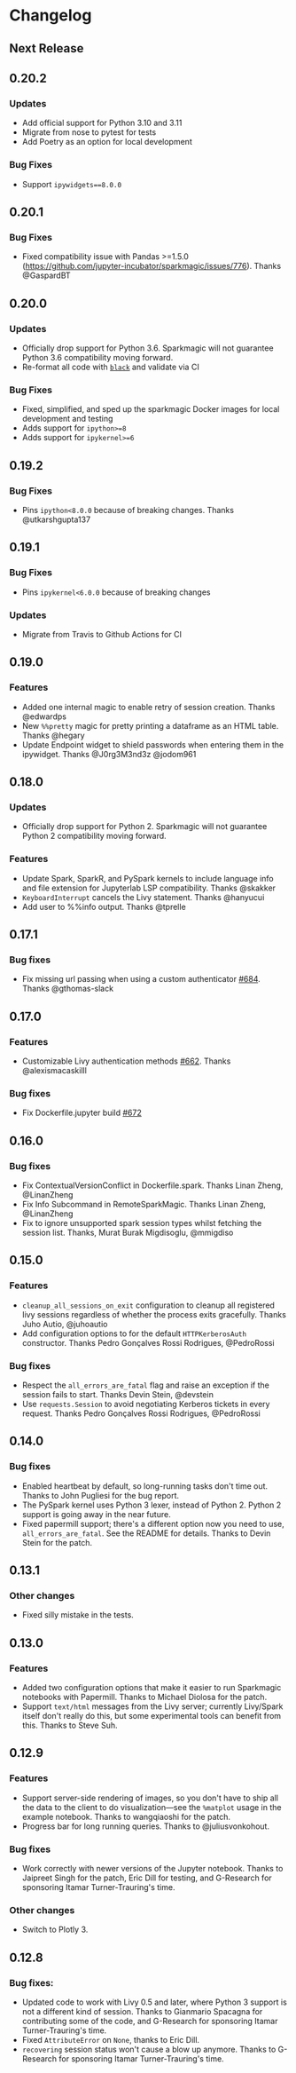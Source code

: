 # Changelog

## Next Release

## 0.20.2

### Updates
* Add official support for Python 3.10 and 3.11
* Migrate from nose to pytest for tests
* Add Poetry as an option for local development

### Bug Fixes
* Support `ipywidgets==8.0.0` 

## 0.20.1

### Bug Fixes

* Fixed compatibility issue with Pandas >=1.5.0 (https://github.com/jupyter-incubator/sparkmagic/issues/776). Thanks @GaspardBT

## 0.20.0

### Updates

* Officially drop support for Python 3.6. Sparkmagic will not guarantee Python 3.6 compatibility moving forward.
* Re-format all code with [`black`](https://black.readthedocs.io/en/stable/index.html) and validate via CI

### Bug Fixes

* Fixed, simplified, and sped up the sparkmagic Docker images for local development and testing
* Adds support for `ipython>=8`
* Adds support for `ipykernel>=6`

## 0.19.2

### Bug Fixes

* Pins `ipython<8.0.0` because of breaking changes. Thanks @utkarshgupta137

## 0.19.1

### Bug Fixes

* Pins `ipykernel<6.0.0` because of breaking changes

### Updates
* Migrate from Travis to Github Actions for CI

## 0.19.0

### Features

* Added one internal magic to enable retry of session creation. Thanks @edwardps
* New `%%pretty` magic for pretty printing a dataframe as an HTML table. Thanks @hegary 
* Update Endpoint widget to shield passwords when entering them in the ipywidget. Thanks @J0rg3M3nd3z @jodom961

## 0.18.0

### Updates

* Officially drop support for Python 2. Sparkmagic will not guarantee Python 2 compatibility moving forward.

### Features

* Update Spark, SparkR, and PySpark kernels to include  language info and file extension for Jupyterlab LSP compatibility. Thanks @skakker
* `KeyboardInterrupt` cancels the Livy statement. Thanks @hanyucui
* Add user to %%info output. Thanks @tprelle

## 0.17.1

### Bug fixes

* Fix missing url passing when using a custom authenticator [#684](https://github.com/jupyter-incubator/sparkmagic/pull/684). Thanks @gthomas-slack

## 0.17.0

### Features

* Customizable Livy authentication methods [#662](https://github.com/jupyter-incubator/sparkmagic/pull/662). Thanks @alexismacaskilll

### Bug fixes

* Fix Dockerfile.jupyter build  [#672](https://github.com/jupyter-incubator/sparkmagic/pull/672)

## 0.16.0

### Bug fixes

* Fix ContextualVersionConflict in Dockerfile.spark. Thanks Linan Zheng, @LinanZheng
* Fix Info Subcommand in RemoteSparkMagic. Thanks Linan Zheng, @LinanZheng
* Fix to ignore unsupported spark session types whilst fetching the session list. Thanks, Murat Burak Migdisoglu, @mmigdiso

## 0.15.0

### Features
* `cleanup_all_sessions_on_exit` configuration to cleanup all registered livy sessions regardless of whether the process exits gracefully. Thanks Juho Autio, @juhoautio
* Add configuration options to for the default `HTTPKerberosAuth` constructor. Thanks Pedro Gonçalves Rossi Rodrigues, @PedroRossi


### Bug fixes

* Respect the `all_errors_are_fatal` flag and raise an exception if the session fails to start. Thanks Devin Stein, @devstein
* Use `requests.Session` to avoid negotiating Kerberos tickets in every request. Thanks Pedro Gonçalves Rossi Rodrigues, @PedroRossi



## 0.14.0

### Bug fixes

* Enabled heartbeat by default, so long-running tasks don't time out. Thanks to John Pugliesi for the bug report.
* The PySpark kernel uses Python 3 lexer, instead of Python 2. Python 2 support is going away in the near future.
* Fixed papermill support; there's a different option now you need to use, `all_errors_are_fatal`. See the README for details. Thanks to Devin Stein for the patch.

## 0.13.1

### Other changes

* Fixed silly mistake in the tests.

## 0.13.0

### Features

* Added two configuration options that make it easier to run Sparkmagic notebooks with Papermill. Thanks to Michael Diolosa for the patch.
* Support `text/html` messages from the Livy server; currently Livy/Spark itself don't really do this, but some experimental tools can benefit from this. Thanks to Steve Suh.

## 0.12.9

### Features

* Support server-side rendering of images, so you don't have to ship all the data to the client to do visualization—see the `%matplot` usage in the example notebook. Thanks to wangqiaoshi for the patch.
* Progress bar for long running queries. Thanks to @juliusvonkohout.

### Bug fixes

* Work correctly with newer versions of the Jupyter notebook. Thanks to Jaipreet Singh for the patch, Eric Dill for testing, and G-Research for sponsoring Itamar Turner-Trauring's time.

### Other changes

* Switch to Plotly 3.

## 0.12.8

### Bug fixes:

* Updated code to work with Livy 0.5 and later, where Python 3 support is not a different kind of session. Thanks to Gianmario Spacagna for contributing some of the code, and G-Research for sponsoring Itamar Turner-Trauring's time.
* Fixed `AttributeError` on `None`, thanks to Eric Dill.
* `recovering` session status won't cause a blow up anymore. Thanks to G-Research for sponsoring Itamar Turner-Trauring's time.


